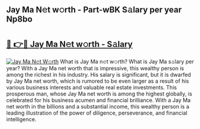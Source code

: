 ## Jay Ma N𝚎t w𝚘rth - Part-wBK S𝚊lary per year Np8bo

# <h2><a href="http://gc4a5av.nevu.top/?p=Jay+Ma">🔗 👉🔴 Jay Ma N𝚎t w𝚘rth - S𝚊lary</a></h2>

[![Jay Ma N𝚎t W𝚘rth](https://i.imgur.com/Oavwk0R.jpeg)](http://gc4a5av.nevu.top/?p=Jay+Ma)
What is Jay Ma n𝚎t w𝚘rth? What is Jay Ma s𝚊lary per year?
With a Jay Ma net worth that is impressive, this wealthy person is among the richest in his industry. His salary is significant, but it is dwarfed by Jay Ma net worth, which is rumored to be even larger as a result of his various business interests and valuable real estate investments. This prosperous man, whose Jay Ma net worth is among the highest globally, is celebrated for his business acumen and financial brilliance. With a Jay Ma net worth in the billions and a substantial income, this wealthy person is a leading illustration of the power of diligence, perseverance, and financial intelligence.
